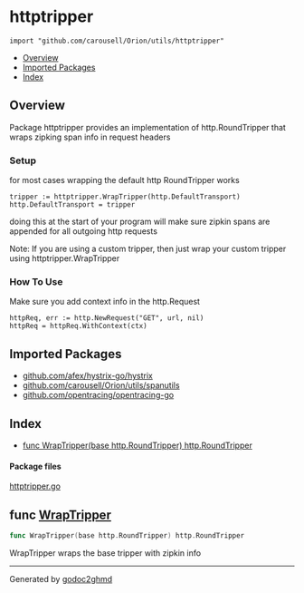 # httptripper
`import "github.com/carousell/Orion/utils/httptripper"`

* [Overview](#pkg-overview)
* [Imported Packages](#pkg-imports)
* [Index](#pkg-index)

## <a name="pkg-overview">Overview</a>
Package httptripper provides an implementation of http.RoundTripper that wraps zipking span info in request headers

### Setup
for most cases wrapping the default http RoundTripper works

	tripper := httptripper.WrapTripper(http.DefaultTransport)
	http.DefaultTransport = tripper

doing this at the start of your program will make sure zipkin spans are appended for all outgoing http requests

Note: If you are using a custom tripper, then just wrap your custom tripper using httptripper.WrapTripper

### How To Use
Make sure you add context info in the http.Request

	httpReq, err := http.NewRequest("GET", url, nil)
	httpReq = httpReq.WithContext(ctx)

## <a name="pkg-imports">Imported Packages</a>

- [github.com/afex/hystrix-go/hystrix](https://godoc.org/github.com/afex/hystrix-go/hystrix)
- [github.com/carousell/Orion/utils/spanutils](./../spanutils)
- [github.com/opentracing/opentracing-go](https://godoc.org/github.com/opentracing/opentracing-go)

## <a name="pkg-index">Index</a>
* [func WrapTripper(base http.RoundTripper) http.RoundTripper](#WrapTripper)

#### <a name="pkg-files">Package files</a>
[httptripper.go](./httptripper.go) 

## <a name="WrapTripper">func</a> [WrapTripper](./httptripper.go#L68)
``` go
func WrapTripper(base http.RoundTripper) http.RoundTripper
```
WrapTripper wraps the base tripper with zipkin info

- - -
Generated by [godoc2ghmd](https://github.com/GandalfUK/godoc2ghmd)